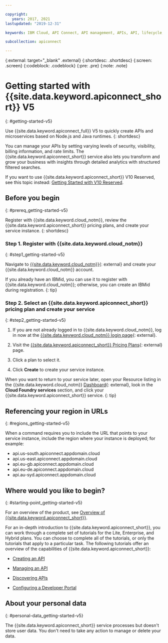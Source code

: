 ```yaml
---

copyright:
   years: 2017, 2021
lastupdated: "2019-12-31"

keywords: IBM Cloud, API Connect, API management, APIs, API, lifecycle, intro, API Connect Enterprise, API Connect Hybrid, API Connect Lite

subcollection: apiconnect

---
```


{:external: target="_blank" .external} 
{:shortdesc: .shortdesc}
{:screen: .screen}
{:codeblock: .codeblock}
{:pre: .pre}
{:note: .note}

# Getting started with {{site.data.keyword.apiconnect_short}} V5
{: #getting-started-v5}

Use {{site.data.keyword.apiconnect_full}} V5 to quickly create APIs and microservices based on Node.js and Java runtimes. 
{: shortdesc}

You can manage your APIs by setting varying levels of security, visibility, billing information, and rate limits. The {{site.data.keyword.apiconnect_short}} service also lets you transform and grow your business with insights through detailed analytics with structured filtered searches.

If you want to use {{site.data.keyword.apiconnect_short}} V10 Reserved, see this topic instead: [Getting Started with V10 Reserved](/docs/apiconnect?topic=apiconnect-getting-started).

## Before you begin
{: #prereq_getting-started-v5}

Register with {{site.data.keyword.cloud_notm}}, review the {{site.data.keyword.apiconnect_short}} pricing plans, and create your service instance.
{: shortdesc}

### Step 1. Register with {{site.data.keyword.cloud_notm}}
{: #step1_getting-started-v5}

Navigate to [{{site.data.keyword.cloud_notm}}](https://cloud.ibm.com/registration/){: external} and create your {{site.data.keyword.cloud_notm}} account. 

If you already have an IBMid, you can use it to register with {{site.data.keyword.cloud_notm}}; otherwise, you can create an IBMid during registration.
{: tip}

### Step 2. Select an {{site.data.keyword.apiconnect_short}} pricing plan and create your service
{: #step2_getting-started-v5}

1. If you are not already logged in to {{site.data.keyword.cloud_notm}}, log in now at the [{{site.data.keyword.cloud_notm}} login page](https://cloud.ibm.com/login/){: external}.

2. Visit the [{{site.data.keyword.apiconnect_short}} Pricing Plans](https://cloud.ibm.com/catalog/services/api-connect){: external} page.

3. Click a plan to select it.

4. Click **Create** to create your service instance.

When you want to return to your service later, open your Resource listing in the {{site.data.keyword.cloud_notm}} [Dashboard](https://cloud.ibm.com/resources){: external}, look in the **Cloud Foundry services** section, and click your {{site.data.keyword.apiconnect_short}} service.
{: tip}

## Referencing your region in URLs
{: #regions_getting-started-v5}

When a command requires you to include the URL that points to your service instance, include the region where your instance is deployed; for example:

- api.us-south.apiconnect.appdomain.cloud
- api.us-east.apiconnect.appdomain.cloud			
- api.eu-gb.apiconnect.appdomain.cloud
- api.eu-de.apiconnect.appdomain.cloud
- api.au-syd.apiconnect.appdomain.cloud	


## Where would you like to begin?
{: #starting-point_getting-started-v5}

For an overview of the product, see [Overview of {{site.data.keyword.apiconnect_short}}](/docs/apiconnect?topic=apiconnect-about_apic_overview).

For an in-depth introduction to {{site.data.keyword.apiconnect_short}}, you can work through a complete set of tutorials for the Lite, Enterprise, and Hybrid plans. You can choose to complete all of the tutorials, or only the tutorials that apply to a particular task. The following tutorials offer an overview of the capabilities of {{site.data.keyword.apiconnect_short}}:

- [Creating an API](/docs/apiconnect/tutorials?topic=apiconnect-tut_create_api_node)

- [Managing an API](/docs/apiconnect/tutorials?topic=apiconnect-tut_rest_landing)

- [Discovering APIs](/docs/apiconnect/tutorials?topic=apiconnect-tut_discover_apis)

- [Configuring a Developer Portal](/docs/apiconnect/tutorials?topic=apiconnect-tut_config_dev_portal)


## About your personal data
{: #personal-data_getting-started-v5}

The {{site.data.keyword.apiconnect_short}} service processes but doesn't store user data. You don't need to take any action to manage or delete your data.
